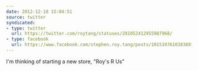 ```yaml
---
date: 2012-12-18 15:04:51
source: twitter
syndicated:
- type: twitter
  url: https://twitter.com/roytang/statuses/281052412955987968/
- type: facebook
  url: https://www.facebook.com/stephen.roy.tang/posts/10151976103838912
---
```


I'm thinking of starting a new store, "Roy's R Us"